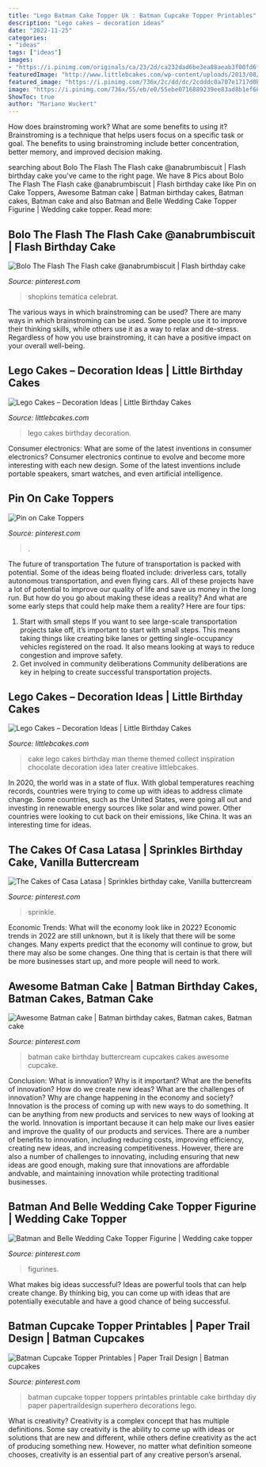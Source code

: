 ```yaml
---
title: "Lego Batman Cake Topper Uk : Batman Cupcake Topper Printables"
description: "Lego cakes – decoration ideas"
date: "2022-11-25"
categories:
- "ideas"
tags: ["ideas"]
images:
- "https://i.pinimg.com/originals/ca/23/2d/ca232dad6be3ea88aeab3f00fd6f4069.jpg"
featuredImage: "http://www.littlebcakes.com/wp-content/uploads/2013/08/Pictures-of-Lego-Cakes.jpg"
featured_image: "https://i.pinimg.com/736x/2c/dd/dc/2cdddc0a707e1717d0b60a646a732890--superhero-cake-buttercream-batman-cupcake-cake.jpg"
image: "https://i.pinimg.com/736x/55/eb/e0/55ebe0716889239ee83ad8b1ef663134.jpg"
ShowToc: true
author: "Mariano Wuckert"
---
```



How does brainstroming work? What are some benefits to using it?
Brainstroming is a technique that helps users focus on a specific task or goal. The benefits to using brainstroming include better concentration, better memory, and improved decision making.

	

		
searching about Bolo The Flash The Flash cake @anabrumbiscuit | Flash birthday cake you've came to the right page. We have 8 Pics about Bolo The Flash The Flash cake @anabrumbiscuit | Flash birthday cake like Pin on Cake Toppers, Awesome Batman cake | Batman birthday cakes, Batman cakes, Batman cake and also Batman and Belle Wedding Cake Topper Figurine | Wedding cake topper. Read more:
		
    
## Bolo The Flash The Flash Cake @anabrumbiscuit | Flash Birthday Cake

<img loading=lazy src="https://i.pinimg.com/originals/2e/d7/10/2ed710be3be4e09d6182c2e115d8dac1.jpg" onerror="this.onerror=null;this.src='https://tse4.mm.bing.net/th?id=OIP.Qao15V5ovL1wpWBpfGZCXwHaHa&amp;pid=15.1';" alt="Bolo The Flash The Flash cake @anabrumbiscuit | Flash birthday cake">

_Source: pinterest.com_

>shopkins temática celebrat. 

	

The various ways in which brainstroming can be used?
There are many ways in which brainstroming can be used. Some people use it to improve their thinking skills, while others use it as a way to relax and de-stress. Regardless of how you use brainstroming, it can have a positive impact on your overall well-being.

    
## Lego Cakes – Decoration Ideas | Little Birthday Cakes

<img loading=lazy src="http://www.littlebcakes.com/wp-content/uploads/2013/08/Lego-Cakes.jpg" onerror="this.onerror=null;this.src='https://tse1.mm.bing.net/th?id=OIP.JaIOCyyX6Uvv3iw16NKWIgHaF7&amp;pid=15.1';" alt="Lego Cakes – Decoration Ideas | Little Birthday Cakes">

_Source: littlebcakes.com_

>lego cakes birthday decoration. 

	

Consumer electronics: What are some of the latest inventions in consumer electronics?
Consumer electronics continue to evolve and become more interesting with each new design. Some of the latest inventions include portable speakers, smart watches, and even artificial intelligence.

    
## Pin On Cake Toppers

<img loading=lazy src="https://i.pinimg.com/736x/55/eb/e0/55ebe0716889239ee83ad8b1ef663134.jpg" onerror="this.onerror=null;this.src='https://tse4.mm.bing.net/th?id=OIP.g_cYSFmmTF5LJg8rG5m3NgHaKU&amp;pid=15.1';" alt="Pin on Cake Toppers">

_Source: pinterest.com_

>. 

	

The future of transportation
The future of transportation is packed with potential. Some of the ideas being floated include: driverless cars, totally autonomous transportation, and even flying cars. All of these projects have a lot of potential to improve our quality of life and save us money in the long run. But how do you go about making these ideas a reality? And what are some early steps that could help make them a reality? Here are four tips: 
1. Start with small steps 
If you want to see large-scale transportation projects take off, it’s important to start with small steps. This means taking things like creating bike lanes or getting single-occupancy vehicles registered on the road. It also means looking at ways to reduce congestion and improve safety. 
2. Get involved in community deliberations 
Community deliberations are key in helping to create successful transportation projects.

    
## Lego Cakes – Decoration Ideas | Little Birthday Cakes

<img loading=lazy src="http://www.littlebcakes.com/wp-content/uploads/2013/08/Pictures-of-Lego-Cakes.jpg" onerror="this.onerror=null;this.src='https://tse3.mm.bing.net/th?id=OIP.nTBAxIQDm_rqoigYo6EupgHaH4&amp;pid=15.1';" alt="Lego Cakes – Decoration Ideas | Little Birthday Cakes">

_Source: littlebcakes.com_

>cake lego cakes birthday man theme themed collect inspiration chocolate decoration idea later creative littlebcakes. 

	

In 2020, the world was in a state of flux. With global temperatures reaching records, countries were trying to come up with ideas to address climate change. Some countries, such as the United States, were going all out and investing in renewable energy sources like solar and wind power. Other countries were looking to cut back on their emissions, like China. It was an interesting time for ideas.

    
## The Cakes Of Casa Latasa | Sprinkles Birthday Cake, Vanilla Buttercream

<img loading=lazy src="https://i.pinimg.com/736x/77/35/0f/77350ff8c81f94b7f8337eb15463f7a0--sprinkle-birthday-cakes-sprinkles.jpg" onerror="this.onerror=null;this.src='https://tse1.mm.bing.net/th?id=OIP.0fGbOacVEdNdXkz2rrYjGgHaHa&amp;pid=15.1';" alt="The Cakes of Casa Latasa | Sprinkles birthday cake, Vanilla buttercream">

_Source: pinterest.com_

>sprinkle. 

	

Economic Trends: What will the economy look like in 2022?
Economic trends in 2022 are still unknown, but it is likely that there will be some changes. Many experts predict that the economy will continue to grow, but there may also be some changes. One thing that is certain is that there will be more businesses start up, and more people will need to work.

    
## Awesome Batman Cake | Batman Birthday Cakes, Batman Cakes, Batman Cake

<img loading=lazy src="https://i.pinimg.com/736x/2c/dd/dc/2cdddc0a707e1717d0b60a646a732890--superhero-cake-buttercream-batman-cupcake-cake.jpg" onerror="this.onerror=null;this.src='https://tse2.mm.bing.net/th?id=OIP.0-sBX5NhmOeICIdQh0v5AgHaJ4&amp;pid=15.1';" alt="Awesome Batman cake | Batman birthday cakes, Batman cakes, Batman cake">

_Source: pinterest.com_

>batman cake birthday buttercream cupcakes cakes awesome cupcake. 

	

Conclusion: What is innovation? Why is it important? What are the benefits of innovation? How do we create new ideas? What are the challenges of innovation? Why are change happening in the economy and society?
Innovation is the process of coming up with new ways to do something. It can be anything from new products and services to new ways of looking at the world. Innovation is important because it can help make our lives easier and improve the quality of our products and services. There are a number of benefits to innovation, including reducing costs, improving efficiency, creating new ideas, and increasing competitiveness. However, there are also a number of challenges to innovating, including ensuring that new ideas are good enough, making sure that innovations are affordable andvable, and maintaining innovation while protecting traditional businesses.

    
## Batman And Belle Wedding Cake Topper Figurine | Wedding Cake Topper

<img loading=lazy src="https://i.pinimg.com/originals/98/d5/62/98d5629a60aab1c82fa2d06b609811a4.jpg" onerror="this.onerror=null;this.src='https://tse4.mm.bing.net/th?id=OIP.UbIMfv4LPSSyfA-TtUXOTAHaJ4&amp;pid=15.1';" alt="Batman and Belle Wedding Cake Topper Figurine | Wedding cake topper">

_Source: pinterest.com_

>figurines. 

	

What makes big ideas successful?
Ideas are powerful tools that can help create change. By thinking big, you can come up with ideas that are potentially executable and have a good chance of being successful.

    
## Batman Cupcake Topper Printables | Paper Trail Design | Batman Cupcakes

<img loading=lazy src="https://i.pinimg.com/originals/ca/23/2d/ca232dad6be3ea88aeab3f00fd6f4069.jpg" onerror="this.onerror=null;this.src='https://tse4.mm.bing.net/th?id=OIP.hNjUjlA9WrrXDoewx31_yQHaFu&amp;pid=15.1';" alt="Batman Cupcake Topper Printables | Paper Trail Design | Batman cupcakes">

_Source: pinterest.com_

>batman cupcake topper toppers printables printable cake birthday diy paper papertraildesign superhero decorations lego. 

	

What is creativity?
Creativity is a complex concept that has multiple definitions. Some say creativity is the ability to come up with ideas or solutions that are new and different, while others define creativity as the act of producing something new. However, no matter what definition someone chooses, creativity is an essential part of any creative person’s arsenal.

